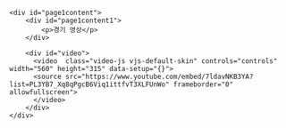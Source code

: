 
<html lang="en" xmlns="http://www.w3.org/1999/xhtml">
<head>
    <meta charset="utf-8" />
    <script src="http://vjs.zencdn.net/4.10/video.js"></script>
</head>
<body>

    

    <div id="page1content"> 
        <div id="page1content1">
            <p>경기 영상</p>
        </div>
        
        <div id="video">      
          <video  class="video-js vjs-default-skin" controls="controls" width="560" height="315" data-setup="{}">
          <source src="https://www.youtube.com/embed/7ldavNKB3YA?list=PL3YB7_Xq8qPgcB6Viq1ittfvT3XLFUnWo" frameborder="0" allowfullscreen">
          </video>
        </div>
    </div>

</body>
</html>
